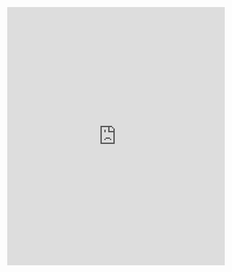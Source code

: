 <iframe src="https://trinket.io/embed/python/bc343a481b" width="100%" height="600" frameborder="0" marginwidth="0" marginheight="0" allowfullscreen></iframe>
